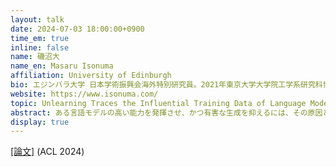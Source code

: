 ```yaml
---
layout: talk
date: 2024-07-03 18:00:00+0900
time_em: true
inline: false
name: 磯沼大
name_en: Masaru Isonuma
affiliation: University of Edinburgh
bio: エジンバラ大学 日本学術振興会海外特別研究員。2021年東京大学大学院工学系研究科博士課程修了。東京大学大学院工学系研究科特任研究員及び特任助教を経て、2023年より現職。
website: https://www.isonuma.com/
topic: Unlearning Traces the Influential Training Data of Language Models
abstract: ある言語モデルの高い能力を発揮させ、かつ有害な生成を抑えるには、その原因となる学習データの特定が不可欠です。理想的には、あるデータを除いて学習したモデルと全データを学習したモデルを比較することでその学習データの影響を測ることができますが（leave-dataset-out）、計算コストが膨大になり現実的ではありません。本トークでは、学習データを除く代わりに、学習済モデルからデータを逆学習してその影響を測るUnTracという手法について説明します。UnTracは極めて単純で、勾配上昇法で学習データを忘却させ、逆学習後のモデルの性能が悪化するほどその学習データの影響が大きいと推定します。更により効率的な方法として、学習済モデルから評価データを逆学習し学習データで評価するUnTrac-Invという手法を導入し、UnTracを近似できることを示します。本トークではこれらの手法の着想に至った経緯や、逆学習とleave-dataset-outの関係、既存の学習データ影響推定手法との関係についてお話ししたいと思います。
display: true
---
```

[[論文]](https://arxiv.org/abs/2401.15241) (ACL 2024)